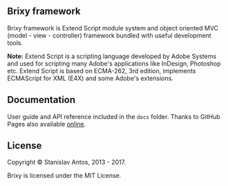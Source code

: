 ## Brixy framework

Brixy framework is Extend Script module system and object oriented MVC (model - view - controller) framework bundled with useful development tools.

**Note:** Extend Script is a scripting language developed by Adobe Systems and used for scripting many Adobe's applications like InDesign, Photoshop etc. Extend Script is based on ECMA-262, 3rd edition, implements ECMAScript for XML (E4X) and some Adobe's extensions.

## Documentation

User guide and API reference included in the `docs` folder. Thanks to GitHub Pages also available [online](https://itantik.github.io/brixy).

## License

Copyright &copy; Stanislav Antos, 2013 - 2017.

Brixy is licensed under the MIT License.
